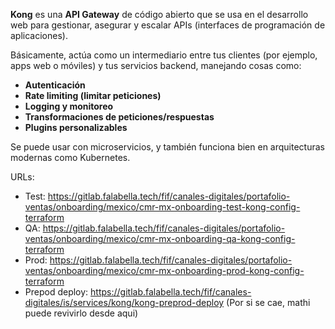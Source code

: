
**Kong** es una **API Gateway** de código abierto que se usa en el desarrollo web para gestionar, asegurar y escalar APIs (interfaces de programación de aplicaciones).

Básicamente, actúa como un intermediario entre tus clientes (por ejemplo, apps web o móviles) y tus servicios backend, manejando cosas como:

- **Autenticación**
- **Rate limiting (limitar peticiones)**
- **Logging y monitoreo**
- **Transformaciones de peticiones/respuestas**
- **Plugins personalizables**

Se puede usar con microservicios, y también funciona bien en arquitecturas modernas como Kubernetes.


URLs:
- Test: https://gitlab.falabella.tech/fif/canales-digitales/portafolio-ventas/onboarding/mexico/cmr-mx-onboarding-test-kong-config-terraform
- QA: https://gitlab.falabella.tech/fif/canales-digitales/portafolio-ventas/onboarding/mexico/cmr-mx-onboarding-qa-kong-config-terraform
- Prod: https://gitlab.falabella.tech/fif/canales-digitales/portafolio-ventas/onboarding/mexico/cmr-mx-onboarding-prod-kong-config-terraform
- Prepod deploy: https://gitlab.falabella.tech/fif/canales-digitales/is/services/kong/kong-preprod-deploy (Por si se cae, mathi puede revivirlo desde aqui)